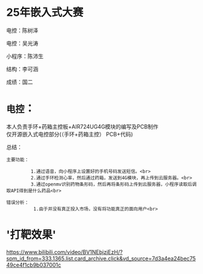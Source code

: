 # 25年嵌入式大赛
  电控：陈树泽
  
  电控：吴光涛
  
  小程序：陈沛生

  结构：李可涵

  成绩：国二
  
`电控`：
===
  本人负责手环+药箱主控板+AIR724UG4G模块的编写及PCB制作<br>
  仅开源嵌入式电控部分(（手环+药箱主控） PCB+代码)<br>
  
  总结：<br>

    主要功能：
    
             1.通过语音，向小程序上设置好的手机号码发送短信。<br>
             2.通过手环检测心率，然后通过药箱，发送到4G模块，再上传到云服务器。<br>
             3.通过openmv识别药物条形码，然后再将条形码上传到云服务器，小程序读取后调取API得到是什么药品<br>
             
    错误分析：
              1.由于并没有真正投入市场，没有将功能真正的面向用户<br>


'打靶效果'<br>
=
https://www.bilibili.com/video/BV1NEbjzjEzH/?spm_id_from=333.1365.list.card_archive.click&vd_source=7d3a4ea24bec7549ce4f1cb9b037001c<br>








 

 

    
           
           
           
  

  

